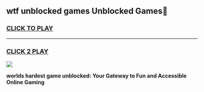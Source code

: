 
## wtf unblocked games Unblocked Games👋
<h3>
<a href="https://premium.freeplayer.one?title=wtf_unblocked_games&ref=16F">CLICK TO PLAY</a></h3>
<hr>

<h3>
<a href="https://premium.freeplayer.one?title=wtf_unblocked_games&ref=16F">CLICK 2 PLAY</a>
  
</h3>

<a href="https://premium.freeplayer.one?title=wtf_unblocked_games&ref=16F/"><img src="https://clearcache.store/games.png"></a>


**worlds hardest game unblocked: Your Gateway to Fun and Accessible Online Gaming**
